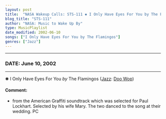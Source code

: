 ```yaml
---
layout: post
title:  "NASA Wakeup Calls: STS-111 ✺ I Only Have Eyes For You by The Flamingos ✺ June 10, 2002"
blog_title: "STS-111"
author: "NASA: Music to Wake Up By"
type: MusicPlaylist
date_modified: 2002-06-10
songs: ["I Only Have Eyes For You by The Flamingos"]
genres: ["Jazz"]
---
```


----
### DATE: June 10, 2002
----
✺ I Only Have Eyes For You *by* The Flamingos ([Jazz](https://www.discogs.com/genre/Jazz): [Doo Wop](https://www.discogs.com/style/Doo%20Wop)) <a target="blank_" href="https://www.discogs.com/The-Flamingos-I-Only-Have-Eyes-For-You/release/827182">
    <i class="fas fa-compact-disc"
       title="Discogs entry for this song"
       alt="Discogs entry for this song"
       style="font-size: 1.1em;"></i></a>
    

#### Comment:
* from the American Graffiti soundtrack which was selected for Paul Lockhart. Selected by his wife Mary. The two danced to the song at their wedding. PC



<br/>
<center>
	<a target="_blank"
	   href="https://twitter.com/intent/tweet?hashtags=Space,NASA,Playlist,NASAWakeupCalls,SpaceProgram&text=🚀 {{ page.author}}, {{ page.title }}. {{ site.url }}{{ page.url }}&via=nasawakeupcalls"><i class="fab fa-twitter" title="Tweet this page" alt="Tweet this page" style="font-size: 1.3em;"></i></a>
	&nbsp; 	<i class="fas fa-user-astronaut" style="font-size: 1.5em;"></i> &nbsp;
    <a id="custom_amazon_link"
       type="amzn" search="#"
       category="popular music">
    <i class="fab fa-amazon" style="font-size: 1.3em;"></i></a>
</center>

<!-- Randomly resolve an individual entry from a song array -->
<script src="/assets/javascript/seedrandom.min.js"></script>
<script>
  var wake_me_up = ["I Only Have Eyes For You by The Flamingos"];
  var prng = new Math.seedrandom();
  function randomSong() {
    song = wake_me_up[Math.floor(Math.random() * wake_me_up.length)];
    var amazon_link = document.getElementById("custom_amazon_link");
    amazon_link.setAttribute("search", song);
  }
  window.onload = randomSong();
</script>
